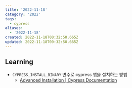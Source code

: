 ```yaml
---
title: '2022-11-18'
category: '2022'
tags:
  - cypress
aliases:
  - '2022-11-18'
created: 2022-11-18T00:32:50.665Z
updated: 2022-11-18T00:32:50.665Z
---
```


## Learning

- `CYPRESS_INSTALL_BINARY` 변수로 cypress 앱을 설치하는 방법
	- [Advanced Installation | Cypress Documentation](https://docs.cypress.io/guides/references/advanced-installation#Install-binary)
